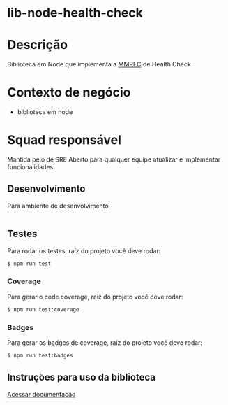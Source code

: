 # lib-node-health-check

# Descrição
Biblioteca em Node que implementa a [MMRFC](https://madeiramadeira.atlassian.net/wiki/spaces/S/pages/3035398338/MMRFC+7+-+Health+Check+Standard) de Health Check

# Contexto de negócio
- biblioteca em node

# Squad responsável
Mantida pelo de SRE
Aberto para qualquer equipe atualizar e implementar funcionalidades

## Desenvolvimento
Para ambiente de desenvolvimento

```bash

```

## Testes
Para rodar os testes, raíz do projeto você deve rodar:

```bash
$ npm run test
```

### Coverage
Para gerar o code coverage, raíz do projeto você deve rodar:
```bash
$ npm run test:coverage
```

### Badges
Para gerar os badges de coverage, raíz do projeto você deve rodar:
```bash
$ npm run test:badges
```

## Instruções para uso da biblioteca

[Acessar documentação](./docs/README.md)

